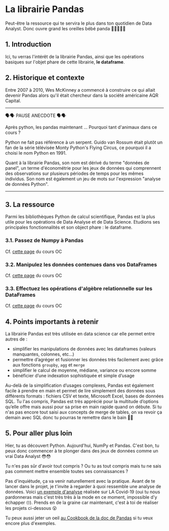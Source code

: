 # La librairie Pandas
Peut-être la ressource qui te servira le plus dans ton quotidien de Data Analyst. Donc ouvre grand les oreilles bébé panda 🐼🐼🐼🐼🐼

## 1. Introduction
Ici, tu verras l'intérêt de la librairie Pandas, ainsi que les opérations basiques sur l'objet phare de cette librairie, **le dataframe**.

## 2. Historique et contexte
Entre 2007 à 2010, Wes McKinney a commencé à construire ce qui allait devenir Pandas alors qu'il était chercheur dans la société américaine AQR Capital.

___

🗣🗣 PAUSE ANECDOTE 🗣🗣

Après python, les pandas maintenant ... Pourquoi tant d'animaux dans ce cours ?

Python ne fait pas référence à un serpent. Guido van Rossum était plutôt un fan de la série télévisée Monty Python's Flying Circus, ce pourquoi il a choisi le nom Python en 1991.

Quant à la librairie Pandas, son nom est dérivé du terme "données de panel", un terme d'économétrie pour les jeux de données qui comprennent des observations sur plusieurs périodes de temps pour les mêmes individus. Son nom est également un jeu de mots sur l'expression "analyse de données Python".

___

## 3. La ressource
Parmi les bibliothèques Python de calcul scientifique, Pandas est la plus utile pour les opérations de Data Analyse et de Data Science. Etudions ses principales fonctionnalités et son object phare : le dataframe.

### 3.1. Passez de Numpy à Pandas
Cf. [cette page](https://openclassrooms.com/fr/courses/4452741-decouvrez-les-librairies-python-pour-la-data-science/5558996-passez-de-numpy-a-pandas) du cours OC

### 3.2. Manipulez les données contenues dans vos DataFrames
Cf. [cette page](https://openclassrooms.com/fr/courses/4452741-decouvrez-les-librairies-python-pour-la-data-science/5574866-manipulez-les-donnees-contenues-dans-vos-dataframes) du cours OC

### 3.3. Effectuez les opérations d'algèbre relationnelle sur les DataFrames
Cf. [cette page](https://openclassrooms.com/fr/courses/4452741-decouvrez-les-librairies-python-pour-la-data-science/5559346-effectuez-les-operations-dalgebre-relationnelle-sur-les-dataframes) du cours OC

## 4. Points importants à retenir
La librairie Pandas est très utilisée en data science car elle permet entre autres de : 
- simplifier les manipulations de données avec les dataframes (valeurs manquantes, colonnes, etc…)
- permettre d’agréger et fusionner les données très facilement avec grâce aux fonctions `groupby`, `agg` et `merge`
- simplifier le calcul de moyenne, médiane, variance ou encore somme
- bénéficier d’une indexation sophistiquée et simple d’usage

Au-delà de la simplification d’usages complexes, Pandas est également facile à prendre en main et permet de lire simplement des données sous différents formats : fichiers CSV et texte, Microsoft Excel, bases de données SQL.
Tu l'as compris, Pandas est très apprécié pour la multitude d’options qu’elle offre mais aussi pour sa prise en main rapide quand on débute. Si tu n'as pas encore tout saisi aux concepts de merge de tables, on va revoir ça demain avec SQL donc tu pourras te remettre dans le bain 🛁🛁

## 5. Pour aller plus loin
Hier, tu as découvert Python. Aujourd'hui, NumPy et Pandas. C'est bon, tu peux donc commencer à te plonger dans des jeux de données comme un vrai Data Analyst 😳😳 

Tu n'es pas sûr d'avoir tout compris ? Ou tu as tout compris mais tu ne sais pas comment mettre ensemble toutes ses connaissances ? 

Pas d'inquiétude, ça va venir naturellement avec la pratique. Avant de te lancer dans le projet, je t'invite à regarder à quoi ressemble une analyse de données. Voici [un exemple d'analyse](https://moncoachdata.com/blog/analyse-de-donnees-sur-le-covid-19/) réalisée sur LA Covid-19 (oui tu nous pardonneras mais c'est très très à la mode en ce moment, impossible d'y échapper 🙄). Prends en de la graine car maintenant, c'est à toi de réaliser les projets ci-dessous 😮

Tu peux aussi jeter un oeil [au Cookbook de la doc de Pandas](https://pandas.pydata.org/pandas-docs/stable/user_guide/cookbook.html) si tu veux encore plus d'exemples.


